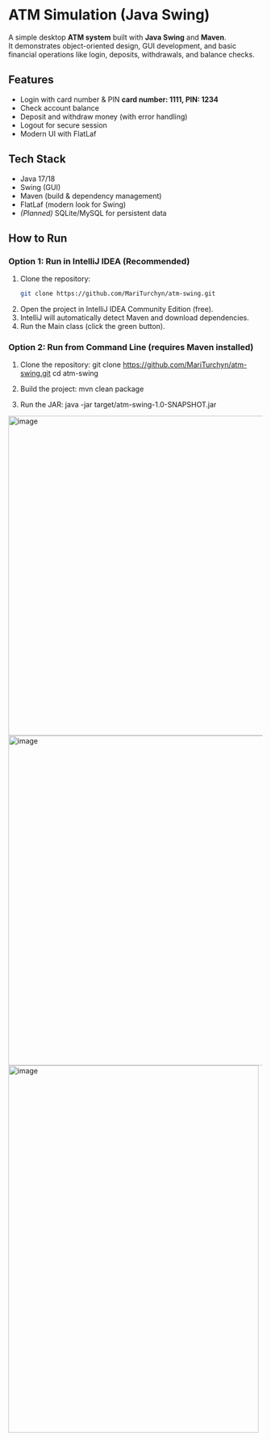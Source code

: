 # ATM Simulation (Java Swing)

A simple desktop **ATM system** built with **Java Swing** and **Maven**.  
It demonstrates object-oriented design, GUI development, and basic financial operations like login, deposits, withdrawals, and balance checks.

## Features
- Login with card number & PIN  **card number: 1111, PIN: 1234**
- Check account balance  
- Deposit and withdraw money (with error handling)  
- Logout for secure session  
- Modern UI with FlatLaf  

##  Tech Stack
- Java 17/18  
- Swing (GUI)  
- Maven (build & dependency management)  
- FlatLaf (modern look for Swing)  
- *(Planned)* SQLite/MySQL for persistent data  

##  How to Run
### Option 1: Run in IntelliJ IDEA (Recommended)
1. Clone the repository:
   ```bash
   git clone https://github.com/MariTurchyn/atm-swing.git
2. Open the project in IntelliJ IDEA Community Edition (free).
3. IntelliJ will automatically detect Maven and download dependencies.
4. Run the Main class (click the green button).

### Option 2: Run from Command Line (requires Maven installed)

1. Clone the repository:
  git clone https://github.com/MariTurchyn/atm-swing.git
  cd atm-swing

2. Build the project:
  mvn clean package

3. Run the JAR:
  java -jar target/atm-swing-1.0-SNAPSHOT.jar


<img width="893" height="633" alt="image" src="https://github.com/user-attachments/assets/a4899ce7-6ae9-47a8-af1a-c0ce9765740d" />

<img width="993" height="653" alt="image" src="https://github.com/user-attachments/assets/7f585b88-8017-45cd-9aa8-906744b23196" />

<img width="496" height="727" alt="image" src="https://github.com/user-attachments/assets/9fa43fc6-0dfa-4b9e-b0a2-c345e0302d66" />

